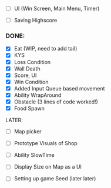 
- [ ] UI (Win Screen, Main Menu, Timer)
- [ ] Saving Highscore




### DONE:
- [x] Eat (WIP, need to add tail)
- [x] KYS
- [x] Loss Condition
- [x] Wall Death
- [x] Score, UI
- [x] Win Condition
- [x] Added Input Queue based movement
- [x] Ability WrapAround
- [x] Obstacle (3 lines of code worked!)
- [x] Food Spawn

LATER:
- [ ] Map picker
- [ ] Prototype Visuals of Shop
- [ ] Ability SlowTime
- [ ] Display Size on Map as a UI 
- [ ] Setting up game Seed (later later)








